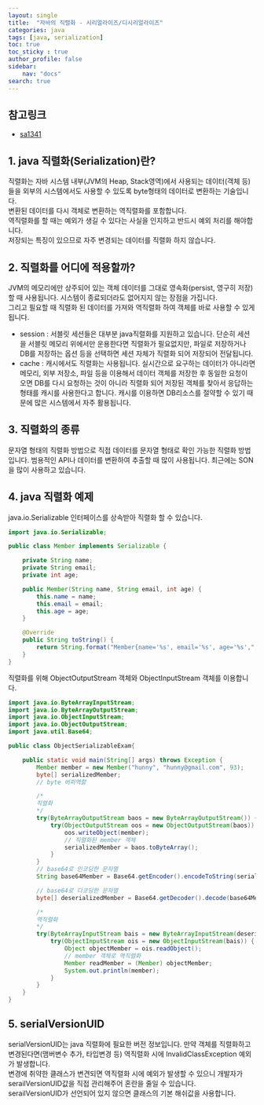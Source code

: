 ```yaml
---
layout: single
title:  "자바의 직렬화 - 시리얼라이즈/디시리얼라이즈"
categories: java
tags: [java, serialization]
toc: true
toc_sticky : true
author_profile: false
sidebar:
    nav: "docs"
search: true
---
```


## 참고링크
+ [sa1341](https://velog.io/@sa1341/Java-%EC%A7%81%EB%A0%AC%ED%99%94%EB%A5%BC-%ED%95%98%EB%8A%94-%EC%9D%B4%EC%9C%A0%EA%B0%80-%EB%AC%B4%EC%97%87%EC%9D%BC%EA%B9%8C)

## 1. java 직렬화(Serialization)란?
직렬화는 자바 시스템 내부(JVM의 Heap, Stack영역)에서 사용되는 데이터(객체 등)들을 외부의 시스템에서도 사용할 수 있도록 byte형태의 데이터로 변환하는 기술입니다.  
변환된 데이터를 다시 객체로 변환하는 역직렬화를 포함합니다.  
역직렬화를 할 때는 예외가 생길 수 있다는 사실을 인지하고 반드시 예외 처리를 해야합니다.  
저장되는 특징이 있으므로 자주 변경되는 데이터를 직렬화 하지 않습니다.  


## 2. 직렬화를 어디에 적용할까?
JVM의 메모리에만 상주되어 있는 객체 데이터를 그대로 영속화(persist, 영구히 저장)할 때 사용됩니다. 시스템이 종료되더라도 없어지지 않는 장점을 가집니다.  
그리고 필요할 때 직렬화 된 데이터를 가져와 역직렬화 하여 객체를 바로 사용할 수 있게 됩니다.  

- session : 서블릿 세션들은 대부분 java직렬화를 지원하고 있습니다. 단순히 세션을 서블릿 메모리 위에서만 운용한다면 직렬화가 필요없지만, 파일로 저장하거나 DB를 저장하는 옵션 등을 선택하면 세션 자체가 직렬화 되어 저장되어 전달됩니다.
- cache : 캐시에서도 직렬화는 사용됩니다. 실시간으로 요구하는 데이터가 아니라면 메모리, 외부 저장소, 파일 등을 이용해서 데이터 객체를 저장한 후 동일한 요청이 오면 DB를 다시 요청하는 것이 아니라 직렬화 되어 저장된 객체를 찾아서 응답하는 형태를 캐시를 사용한다고 합니다. 캐시를 이용하면 DB리소스를 절약할 수 있기 때문에 많은 시스템에서 자주 활용됩니다. 

## 3. 직렬화의 종류
문자열 형태의 직렬화 방법으로 직접 데이터를 문자열 형태로 확인 가능한 직렬화 방법입니다. 범용적인 API나 데이터를 변환하여 추출할 때 많이 사용됩니다. 최근에는 SON을 많이 사용하고 있습니다.  

## 4. java 직렬화 예제
java.io.Serializable 인터페이스를 상속받아 직렬화 할 수 있습니다.  

```java
import java.io.Serializable;

public class Member implements Serializable {

    private String name;
    private String email;
    private int age;

    public Member(String name, String email, int age) {
        this.name = name;
        this.email = email;
        this.age = age;
    }

    @Override
    public String toString() {
        return String.format("Member{name='%s', email='%s', age='%s',", name, email, age);
    }
}
```

직렬화를 위해 ObjectOutputStream 객체와 ObjectInputStream 객체를 이용합니다.  

```java
import java.io.ByteArrayInputStream;
import java.io.ByteArrayOutputStream;
import java.io.ObjectInputStream;
import java.io.ObjectOutputStream;
import java.util.Base64;

public class ObjectSerializableExam{

    public static void main(String[] args) throws Exception {
        Member member = new Member("hunny", "hunny@gmail.com", 93);
        byte[] serializedMember;
        // byte 버퍼역할

        /*
        직렬화
        */
        try(ByteArrayOutputStream baos = new ByteArrayOutputStream()) {
            try(ObjectOutputStream oos = new ObjectOutputStream(baos)) {
                oos.writeObject(member);
                // 직렬화된 member 객체
                serializedMember = baos.toByteArray();
            }
        }
        // base64로 인코딩한 문자열
        String base64Member = Base64.getEncoder().encodeToString(serializedMember);

        // base64로 디코딩한 문자열
        byte[] deserializedMember = Base64.getDecoder().decode(base64Member);

        /*
        역직렬화
        */
        try(ByteArrayInputStream bais = new ByteArrayInputStream(deserializedMember)) {
            try(ObjectInputStream ois = new ObjectInputStream(bais)) {
                Object objectMember = ois.readObject();
                // member 객체로 역직렬화
                Member readMember = (Member) objectMember;
                System.out.println(member);
            }
        }
    }
}
```

## 5. serialVersionUID
serialVersionUID는 java 직렬화에 필요한 버전 정보입니다. 만약 객체를 직렬화하고 변경된다면(맴버변수 추가, 타입변경 등) 역직렬화 시에 InvalidClassException 예외가 발생합니다.  
변경에 취약한 클래스가 변견되면 역직렬화 시에 예외가 발생할 수 있으니 개발자가 serailVersionUID값을 직접 관리해주어 혼란을 줄일 수 있습니다.  
serailVersionUID가 선언되어 있지 않으면 클래스의 기본 해쉬값을 사용합니다.  

